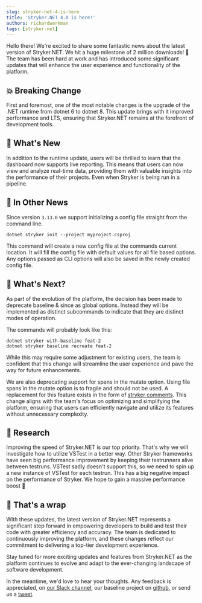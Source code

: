 ```yaml
---
slug: stryker-net-4-is-here
title: 'Stryker.NET 4.0 is here!'
authors: richardwerkman
tags: [stryker-net]
---
```


Hello there! We're excited to share some fantastic news about the latest version of Stryker.NET. We hit a huge milestone of 2 million downloads! 🥳 The team has been hard at work and has introduced some significant updates that will enhance the user experience and functionality of the platform.

<!-- truncate -->

## 💥 Breaking Change

First and foremost, one of the most notable changes is the upgrade of the .NET runtime from dotnet 6 to dotnet 8. This update brings with it improved performance and LTS, ensuring that Stryker.NET remains at the forefront of development tools.

## 🚀 What's New

In addition to the runtime update, users will be thrilled to learn that the dashboard now supports live reporting. This means that users can now view and analyze real-time data, providing them with valuable insights into the performance of their projects. Even when Stryker is being run in a pipeline.

## 📰 In Other News

Since version `3.13.0` we support initializing a config file straight from the command line.

```
dotnet stryker init --project myproject.csproj
```

This command will create a new config file at the commands current location. It will fill the config file with default values for all file based options. Any options passed as CLI options will also be saved in the newly created config file.

## 🔮 What's Next?

As part of the evolution of the platform, the decision has been made to deprecate baseline & since as global options. Instead they will be implemented as distinct subcommands to indicate that they are distinct modes of operation.

The commands will probably look like this:

```
dotnet stryker with-baseline feat-2
dotnet stryker baseline recreate feat-2
```

While this may require some adjustment for existing users, the team is confident that this change will streamline the user experience and pave the way for future enhancements.

We are also deprecating support for spans in the mutate option. Using file spans in the mutate option is to fragile and should not be used. A replacement for this feature exists in the form of [stryker comments](https://stryker-mutator.io/docs/stryker-net/ignore-mutations/#stryker-comments). This change aligns with the team's focus on optimizing and simplifying the platform, ensuring that users can efficiently navigate and utilize its features without unnecessary complexity.

## 🔬 Research

Improving the speed of Stryker.NET is our top priority. That's why we will investigate how to utilize VSTest in a better way. Other Stryker frameworks have seen big performance improvement by keeping their testrunners alive between testruns. VSTest sadly doesn't support this, so we need to spin up a new instance of VSTest for each testrun. This has a big negative impact on the performance of Stryker. We hope to gain a massive performance boost 🚀

## 🌯 That's a wrap

With these updates, the latest version of Stryker.NET represents a significant step forward in empowering developers to build and test their code with greater efficiency and accuracy. The team is dedicated to continuously improving the platform, and these changes reflect our commitment to delivering a top-tier development experience.

Stay tuned for more exciting updates and features from Stryker.NET as the platform continues to evolve and adapt to the ever-changing landscape of software development.

In the meantime, we'd love to hear your thoughts. Any feedback is appreciated, on [our Slack channel](https://join.slack.com/t/stryker-mutator/shared_invite/enQtOTUyMTYyNTg1NDQ0LTU4ODNmZDlmN2I3MmEyMTVhYjZlYmJkOThlNTY3NTM1M2QxYmM5YTM3ODQxYmJjY2YyYzllM2RkMmM1NjNjZjM), our baseline project on [github](https://github.com/orgs/stryker-mutator/projects/7), or send us a [tweet](https://twitter.com/stryker_mutator/).
